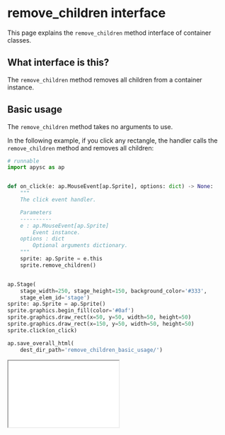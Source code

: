 # remove_children interface

This page explains the `remove_children` method interface of container classes.

## What interface is this?

The `remove_children` method removes all children from a container instance.

## Basic usage

The `remove_children` method takes no arguments to use.

In the following example, if you click any rectangle, the handler calls the `remove_children` method and removes all children:

```py
# runnable
import apysc as ap


def on_click(e: ap.MouseEvent[ap.Sprite], options: dict) -> None:
    """
    The click event handler.

    Parameters
    ----------
    e : ap.MouseEvent[ap.Sprite]
        Event instance.
    options : dict
        Optional arguments dictionary.
    """
    sprite: ap.Sprite = e.this
    sprite.remove_children()


ap.Stage(
    stage_width=250, stage_height=150, background_color='#333',
    stage_elem_id='stage')
sprite: ap.Sprite = ap.Sprite()
sprite.graphics.begin_fill(color='#0af')
sprite.graphics.draw_rect(x=50, y=50, width=50, height=50)
sprite.graphics.draw_rect(x=150, y=50, width=50, height=50)
sprite.click(on_click)

ap.save_overall_html(
    dest_dir_path='remove_children_basic_usage/')
```

<iframe src="static/remove_children_basic_usage/index.html" width="250" height="150"></iframe>